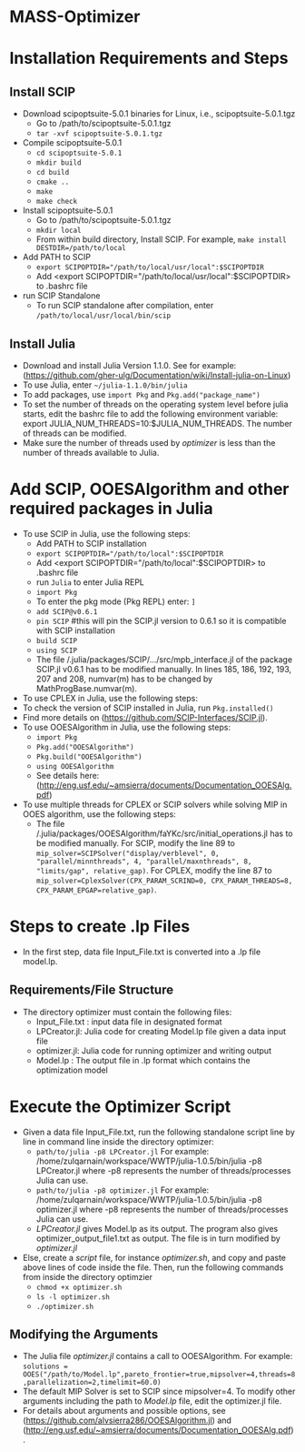 # MASS-Optimizer

# Installation Requirements and Steps


## Install SCIP
* Download scipoptsuite-5.0.1 binaries for Linux, i.e., scipoptsuite-5.0.1.tgz 
    * Go to /path/to/scipoptsuite-5.0.1.tgz
    * `tar -xvf scipoptsuite-5.0.1.tgz`
* Compile scipoptsuite-5.0.1
    * `cd scipoptsuite-5.0.1`
    * `mkdir build`
    * `cd build`
    * `cmake ..`
    * `make`
    * `make check`
* Install scipoptsuite-5.0.1
    * Go to /path/to/scipoptsuite-5.0.1.tgz
    * `mkdir local`
    * From within build directory, Install SCIP. For example, `make install DESTDIR=/path/to/local`
* Add PATH to SCIP  
    * `export SCIPOPTDIR="/path/to/local/usr/local":$SCIPOPTDIR`
    * Add <export SCIPOPTDIR="/path/to/local/usr/local":$SCIPOPTDIR> to .bashrc file 
* run SCIP Standalone  
    * To run SCIP standalone after compilation, enter `/path/to/local/usr/local/bin/scip`
  
## Install Julia
* Download and install Julia Version 1.1.0. See for example: (https://github.com/gher-ulg/Documentation/wiki/Install-julia-on-Linux)
* To use Julia, enter `~/julia-1.1.0/bin/julia`
* To add packages, use `import Pkg` and `Pkg.add("package_name")`
* To set the number of threads on the operating system level before julia starts, edit the bashrc file to add the following environment variable: export JULIA_NUM_THREADS=10:$JULIA_NUM_THREADS. The number of threads can be modified.
* Make sure the number of threads used by _optimizer_ is less than the number of threads available to Julia.  

# Add SCIP, OOESAlgorithm and other required packages in Julia
* To use SCIP in Julia, use the following steps:
    * Add PATH to SCIP installation  
    * `export SCIPOPTDIR="/path/to/local":$SCIPOPTDIR`
    * Add <export SCIPOPTDIR="/path/to/local":$SCIPOPTDIR> to .bashrc file
    * run `Julia` to enter Julia REPL
    * `import Pkg`
    *  To enter the pkg mode (Pkg REPL) enter: `]` 
    * `add SCIP@v0.6.1`
    * `pin SCIP`  #this will pin the SCIP.jl version to 0.6.1 so it is compatible with SCIP installation
    * `build SCIP`
    * `using SCIP`
    * The file /.julia/packages/SCIP/.../src/mpb_interface.jl of the package SCIP.jl v0.6.1 has to be modified manually. In lines 185, 186, 192, 193, 207 and 208, numvar(m) has to be changed by MathProgBase.numvar(m).
* To use CPLEX in Julia, use the following steps:
 * To check the version of SCIP installed in Julia, run `Pkg.installed()`
 * Find more details on (https://github.com/SCIP-Interfaces/SCIP.jl).
 * To use OOESAlgorithm in Julia, use the following steps:
    * `import Pkg`
    * `Pkg.add("OOESAlgorithm")`
    * `Pkg.build("OOESAlgorithm")`
    * `using OOESAlgorithm`
    * See details here: (http://eng.usf.edu/~amsierra/documents/Documentation_OOESAlg.pdf)
 * To use multiple threads for CPLEX or SCIP solvers while solving MIP in OOES algorithm, use the following steps:
    * The file /.julia/packages/OOESAlgorithm/faYKc/src/initial_operations.jl has to be modified manually. For SCIP, modify the line 89 to `mip_solver=SCIPSolver("display/verblevel", 0, "parallel/minnthreads", 4, "parallel/maxnthreads", 8, "limits/gap", relative_gap)`. For CPLEX, modify the line 87 to `mip_solver=CplexSolver(CPX_PARAM_SCRIND=0, CPX_PARAM_THREADS=8, CPX_PARAM_EPGAP=relative_gap)`.

  
# Steps to create .lp Files
* In the first step, data file Input_File.txt is converted into a .lp file model.lp. 
  
## Requirements/File Structure
* The directory optimizer must contain the following files: 
    * Input_File.txt : input data file in designated format
    <!--- * HOM_LPCreator: executable file which contains the object code and the library code
    *	Main.cpp: source code file 
    *	Makefile: make utility for building executable from the source code -->
    * LPCreator.jl: Julia code for creating Model.lp file given a data input file
    * optimizer.jl: Julia code for running optimizer and writing output
    * Model.lp : The output file in .lp format which contains the optimization model

<!--- * The directory optimizer should contain the following directories: 
    <> * build : contains object files
    <> *	nbproject: contains project makefiles -->
    
<!--- ## Modifying the Makefiles
*	Go to Path ..\optimizer\nbproject
* Modify the makefiles to add Include paths to CPLEX libraries to the makefiles
    * Open Makefile-Release.mk
    * Modify the **#Link Libraries and Options**, and **#Build Targets** to link CPLEX libraries and include paths by changing the following parts:<br/>
    * Under **# Link Libraries and Options**, modify the following parts: <br/>
        * `LDLIBSOPTIONS=/path/to/cplex128/cplex/lib/x86-64_linux/static_pic/libilocplex.a /path/to/cplex128/cplex/lib/x86-64_linux/static_pic/libcplex.a /path/to/cplex128/concert/lib/x86-64_linux/static_pic/libconcert.a lm -lpthread -ldl`<br/>
    * Under **# Build Targets**, modify the following parts: <br/>
        * `HOM_LPCreator: /path/to/cplex128/cplex/lib/x86-64_linux/static_pic/libilocplex.a`

        * `HOM_LPCreator: /path/to/cplex128/cplex/lib/x86-64_linux/static_pic/libcplex.a`

        * `HOM_LPCreator: /path/to/cplex128/concert/lib/x86-64_linux/static_pic/libconcert.a`
    
        * `$(COMPILE.cc) -O2 -DIL_STD -I/path/to/cplex128/concert/include-I/opt/cplex128/concert/include-MMD -MP -MF "$@.d" -o ${OBJECTDIR}/main.o main.cpp`
  
    * Open Makefile-Debug.mk
    * Modify the **#Link Libraries and Options**, and **#Build Targets** to link CPLEX libraries and include paths by changing the following parts:<br/>
    * Under **# Link Libraries and Options**, modify the following parts: <br/>
        * `LDLIBSOPTIONS=/path/to/cplex128/cplex/lib/x86-64_linux/static_pic /libilocplex.a /path/to/cplex128/cplex/lib/x86-64_linux/static_pic /libcplex.a /path/to/cplex128/cplex/lib/x86-64_linux/static_pic /libconcert.a -lm -lpthread -ldl`
    * Under **# Build Targets**, modify the following parts: <br/>
        * `HOM_LPCreator: /path/to/cplex128/cplex/lib/x86-64_linux/static_pic/libilocplex.a`

        * `HOM_LPCreator: /path/to/cplex128/cplex/lib/x86-64_linux/static_pic/libcplex.a`

        * `HOM_LPCreator: /path/to/cplex128/concert/lib/x86-64_linux/static_pic/libconcert.a`

        * `$(COMPILE.cc) -g -DIL_STD -I/path/to/cplex128/concert/include-I/opt/cplex128/concert/include-MMD -MP -MF "$@.d" -o ${OBJECTDIR}/main.o main.cpp` -->

# Execute the Optimizer Script
* Given a data file Input_File.txt, run the following standalone script line by line in command line inside the directory optimizer:
    <!--- * `#! /bin/sh`
    * `make clean`
    * `make`
    * `./HOM_LPCreator Input_File.txt` -->
    * `path/to/julia -p8 LPCreator.jl`  For example: /home/zulqarnain/workspace/WWTP/julia-1.0.5/bin/julia -p8 LPCreator.jl where -p8 represents the number of threads/processes Julia can use.  
    * `path/to/julia -p8 optimizer.jl`  For example: /home/zulqarnain/workspace/WWTP/julia-1.0.5/bin/julia -p8 optimizer.jl where -p8 represents the number of threads/processes Julia can use. 
    *  _LPCreator.jl_ gives Model.lp as its output. The program also gives optimizer_output_file1.txt as output. The file is in turn modified by _optimizer.jl_
* Else, create a _script_ file, for instance _optimizer.sh_, and copy and paste above lines of code inside the file. Then, run the following commands from inside the directory optimzier
    * `chmod +x optimizer.sh`
    * `ls -l optimizer.sh`
    * `./optimizer.sh`

## Modifying the Arguments
* The Julia file _optimizer.jl_ contains a call to OOESAlgorithm. For example:  
`solutions = OOES("/path/to/Model.lp",pareto_frontier=true,mipsolver=4,threads=8,parallelization=2,timelimit=60.0)`
* The default MIP Solver is set to SCIP since mipsolver=4. To modify other arguments including the path to _Model.lp_ file, edit the optimizer.jl file.
* For details about arguments and possible options, see (https://github.com/alvsierra286/OOESAlgorithm.jl) and (http://eng.usf.edu/~amsierra/documents/Documentation_OOESAlg.pdf). 
  
